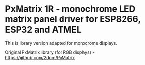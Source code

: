 # PxMatrix 1R - monochrome LED matrix panel driver for ESP8266, ESP32 and ATMEL

This is library version adapted for monocrome displays.

Original PxMatrix library (for RGB displays) - https://github.com/2dom/PxMatrix
